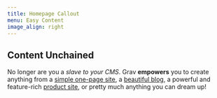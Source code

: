```yaml
---
title: Homepage Callout
menu: Easy Content
image_align: right
---
```


## Content Unchained

No longer are you a _slave to your CMS_. Grav **empowers** you to create anything from a [simple one-page site](/#), a [beautiful blog](/#), a powerful and feature-rich [product site](/#), or pretty much anything you can dream up!
